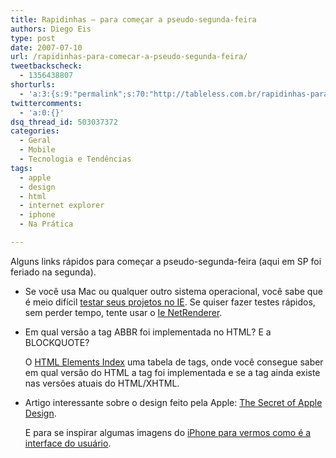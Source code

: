 ```yaml
---
title: Rapidinhas – para começar a pseudo-segunda-feira
authors: Diego Eis
type: post
date: 2007-07-10
url: /rapidinhas-para-comecar-a-pseudo-segunda-feira/
tweetbackscheck:
  - 1356438807
shorturls:
  - 'a:3:{s:9:"permalink";s:70:"http://tableless.com.br/rapidinhas-para-comecar-a-pseudo-segunda-feira";s:7:"tinyurl";s:26:"http://tinyurl.com/3em44o6";s:4:"isgd";s:19:"http://is.gd/lbeilB";}'
twittercomments:
  - 'a:0:{}'
dsq_thread_id: 503037372
categories:
  - Geral
  - Mobile
  - Tecnologia e Tendências
tags:
  - apple
  - design
  - html
  - internet explorer
  - iphone
  - Na Prática

---
```

Alguns links rápidos para começar a pseudo-segunda-feira (aqui em SP foi feriado na segunda).

  * Se você usa Mac ou qualquer outro sistema operacional, você sabe que é meio difícil [testar seus projetos no IE][1]. Se quiser fazer testes rápidos, sem perder tempo, tente usar o [Ie NetRenderer][2].
  * Em qual versão a tag ABBR foi implementada no HTML? E a BLOCKQUOTE?
  
    O [HTML Elements Index][3] uma tabela de tags, onde você consegue saber em qual versão do HTML a tag foi implementada e se a tag ainda existe nas versões atuais do HTML/XHTML.
  * Artigo interessante sobre o design feito pela Apple: [The Secret of Apple Design][4].
  
    E para se inspirar algumas imagens do [iPhone para vermos como é a interface do usuário][5].

 [1]: http://tableless.com.br/se-virando-pra-testar-parte-2-desktops-virtuais
 [2]: http://ipinfo.info/netrenderer/
 [3]: http://meiert.com/en/indices/html-elements/
 [4]: http://www.technologyreview.com/printer_friendly_article.aspx?id=18621
 [5]: http://www.engadget.com/photos/the-definitive-iphone-user-interface-gallery/